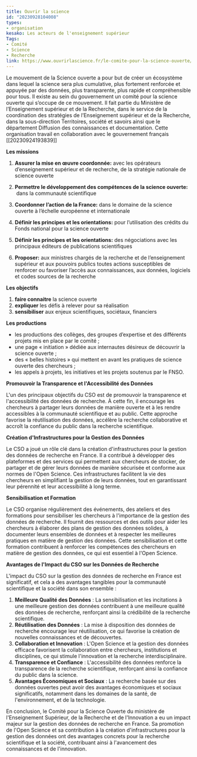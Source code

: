 ```yaml
---
title: Ouvrir la science
id: "20230928104008"
types:
- organisation
kesako: Les acteurs de l'enseignement supérieur
Tags:
- Comité
- Science
- Recherche
link: https://www.ouvrirlascience.fr/le-comite-pour-la-science-ouverte/
---
```


Le mouvement de la Science ouverte a pour but de créer un écosystème dans lequel la science sera plus cumulative, plus fortement renforcée et appuyée par des données, plus transparente, plus rapide et compréhensible pour tous. Il existe au sein du gouvernement un comité pour la science ouverte qui s’occupe de ce mouvement. Il fait partie du Ministère de l’Enseignement supérieur et de la Recherche, dans le service de la coordination des stratégies de l’Enseignement supérieur et de la Recherche, dans la sous-direction Territoires, société et savoirs ainsi que le département Diffusion des connaissances et documentation.  Cette organisation travail en collaboration avec le gouvernement français [[20230924193839]]

**Les missions**

1. **Assurer la mise en œuvre coordonnée:** avec les opérateurs d’enseignement supérieur et de recherche, de la stratégie nationale de science ouverte

2. **Permettre le développement des compétences de la science ouverte:**  dans la communauté scientifique

3. **Coordonner l’action de la France:** dans le domaine de la science ouverte à l’échelle européenne et internationale

4. **Définir les principes et les orientations:** pour l’utilisation des crédits du Fonds national pour la science ouverte

5. **Définir les principes et les orientations:** des négociations avec les principaux éditeurs de publications scientifiques

6. **Proposer:** aux ministres chargés de la recherche et de l’enseignement supérieur et aux pouvoirs publics toutes actions susceptibles de renforcer ou favoriser l’accès aux connaissances, aux données, logiciels et codes sources de la recherche

**Les objectifs**

1. **faire connaitre** la science ouverte
2. **expliquer** les défis à relever pour sa réalisation
3.  **sensibiliser** aux enjeux scientifiques, sociétaux, financiers

   **Les productions**

*   les productions des collèges, des groupes d’expertise et des différents projets mis en place par le comité ;
*   une page « initiation » dédiée aux internautes désireux de découvrir la science ouverte ;
*   des « belles histoires » qui mettent en avant les pratiques de science ouverte des chercheurs ;
*   les appels à projets, les initiatives et les projets soutenus par le FNSO.

  **Promouvoir la Transparence et l'Accessibilité des Données**

L'un des principaux objectifs du CSO est de promouvoir la transparence et l'accessibilité des données de recherche. À cette fin, il encourage les chercheurs à partager leurs données de manière ouverte et à les rendre accessibles à la communauté scientifique et au public. Cette approche favorise la réutilisation des données, accélère la recherche collaborative et accroît la confiance du public dans la recherche scientifique.

**Création d'Infrastructures pour la Gestion des Données**

Le CSO a joué un rôle clé dans la création d'infrastructures pour la gestion des données de recherche en France. Il a contribué à développer des plateformes et des services qui permettent aux chercheurs de stocker, de partager et de gérer leurs données de manière sécurisée et conforme aux normes de l'Open Science. Ces infrastructures facilitent la vie des chercheurs en simplifiant la gestion de leurs données, tout en garantissant leur pérennité et leur accessibilité à long terme.

**Sensibilisation et Formation**

Le CSO organise régulièrement des événements, des ateliers et des formations pour sensibiliser les chercheurs à l'importance de la gestion des données de recherche. Il fournit des ressources et des outils pour aider les chercheurs à élaborer des plans de gestion des données solides, à documenter leurs ensembles de données et à respecter les meilleures pratiques en matière de gestion des données. Cette sensibilisation et cette formation contribuent à renforcer les compétences des chercheurs en matière de gestion des données, ce qui est essentiel à l'Open Science.

**Avantages de l'Impact du CSO sur les Données de Recherche**

L'impact du CSO sur la gestion des données de recherche en France est significatif, et cela a des avantages tangibles pour la communauté scientifique et la société dans son ensemble :

1.  **Meilleure Qualité des Données** : La sensibilisation et les incitations à une meilleure gestion des données contribuent à une meilleure qualité des données de recherche, renforçant ainsi la crédibilité de la recherche scientifique.
2.  **Réutilisation des Données** : La mise à disposition des données de recherche encourage leur réutilisation, ce qui favorise la création de nouvelles connaissances et de découvertes.
3.  **Collaboration et Innovation** : L'Open Science et la gestion des données efficace favorisent la collaboration entre chercheurs, institutions et disciplines, ce qui stimule l'innovation et la recherche interdisciplinaire.
4.  **Transparence et Confiance** : L'accessibilité des données renforce la transparence de la recherche scientifique, renforçant ainsi la confiance du public dans la science.
5.  **Avantages Économiques et Sociaux** : La recherche basée sur des données ouvertes peut avoir des avantages économiques et sociaux significatifs, notamment dans les domaines de la santé, de l'environnement, et de la technologie.

En conclusion, le Comité pour la Science Ouverte du ministère de l'Enseignement Supérieur, de la Recherche et de l'Innovation a eu un impact majeur sur la gestion des données de recherche en France. Sa promotion de l'Open Science et sa contribution à la création d'infrastructures pour la gestion des données ont des avantages concrets pour la recherche scientifique et la société, contribuant ainsi à l'avancement des connaissances et de l'innovation.